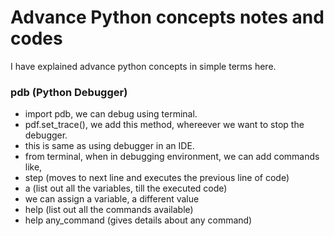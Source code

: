 # Advance Python concepts notes and codes
I have explained advance python concepts in simple terms here.

### pdb (Python Debugger)
- import pdb, we can debug using terminal.
- pdf.set_trace(), we add this method, whereever we want to stop the debugger.
- this is same as using debugger in an IDE.
- from terminal, when in debugging environment, we can add commands like,
- step (moves to next line and executes the previous line of code)
- a (list out all the variables, till the executed code)
- we can assign a variable, a different value
- help (list out all the commands available)
- help any_command (gives details about any command)
